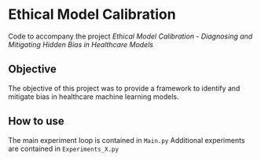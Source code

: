 # Ethical Model Calibration
Code to accompany the project *Ethical Model Calibration - Diagnosing and Mitigating Hidden Bias in Healthcare Models*
## Objective
The objective of this project was to provide a framework to identify and mitigate bias in healthcare machine learning models. 
## How to use
The main experiment loop is contained in `Main.py`
Additional experiments are contained in `Experiments_X.py`
